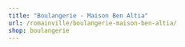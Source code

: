```yaml
---
title: "Boulangerie - Maison Ben Altia"
url: /romainville/boulangerie-maison-ben-altia/
shop: boulangerie
---
```

